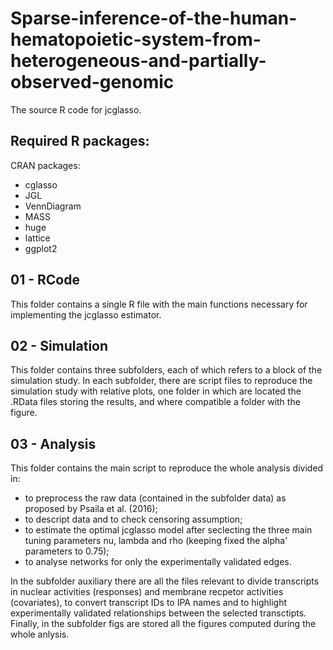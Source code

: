 # Sparse-inference-of-the-human-hematopoietic-system-from-heterogeneous-and-partially-observed-genomic
The source R code for jcglasso. 

## Required R packages:

CRAN packages:
- cglasso
- JGL
- VennDiagram
- MASS
- huge
- lattice
- ggplot2

## 01 - RCode
This folder contains a single R file with the main functions necessary for implementing the jcglasso estimator.

## 02 - Simulation
This folder contains three subfolders, each of which refers to a block of the simulation study. In each subfolder, there are script files to reproduce the simulation study with relative plots, one folder in which are located the .RData files storing the results, and where compatible a folder with the figure.

## 03 - Analysis
This folder contains the main script to reproduce the whole analysis divided in:
- to preprocess the raw data (contained in the subfolder data) as proposed by Psaila et al. (2016);
- to descript data and to check censoring assumption;
- to estimate the optimal jcglasso model after seclecting the three main tuning parameters nu, lambda and rho (keeping fixed the alpha' parameters to 0.75);
- to analyse networks for only the experimentally validated edges.

In the subfolder auxiliary there are all the files relevant to divide transcripts in nuclear activities (responses) and membrane recpetor activities (covariates), to convert transcript IDs to IPA names and to highlight experimentally validated relationships between the selected transctipts. Finally, in the subfolder figs are stored all the figures computed during the whole anlysis.
